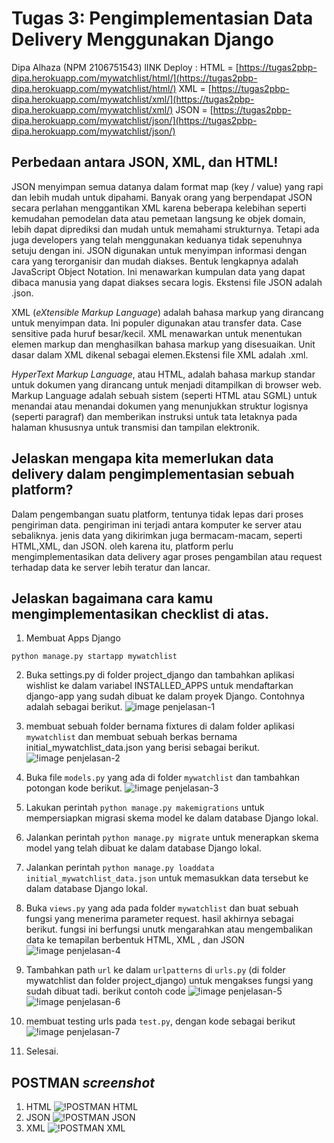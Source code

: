# Tugas 3: Pengimplementasian Data Delivery Menggunakan Django

Dipa Alhaza (NPM 2106751543)
lINK Deploy :
HTML = [https://tugas2pbp-dipa.herokuapp.com/mywatchlist/html/](https://tugas2pbp-dipa.herokuapp.com/mywatchlist/html/)
XML = [https://tugas2pbp-dipa.herokuapp.com/mywatchlist/xml/](https://tugas2pbp-dipa.herokuapp.com/mywatchlist/xml/)
JSON = [https://tugas2pbp-dipa.herokuapp.com/mywatchlist/json/](https://tugas2pbp-dipa.herokuapp.com/mywatchlist/json/)

## Perbedaan antara JSON, XML, dan HTML!

JSON menyimpan semua datanya dalam format map (key / value) yang rapi dan lebih mudah untuk dipahami. Banyak orang yang berpendapat JSON secara perlahan menggantikan XML karena beberapa kelebihan seperti kemudahan pemodelan data atau pemetaan langsung ke objek domain, lebih dapat diprediksi dan mudah untuk memahami strukturnya. Tetapi ada juga developers yang telah menggunakan keduanya tidak sepenuhnya setuju dengan ini. JSON digunakan untuk menyimpan informasi dengan cara yang terorganisir dan mudah diakses. Bentuk lengkapnya adalah JavaScript Object Notation. Ini menawarkan kumpulan data yang dapat dibaca manusia yang dapat diakses secara logis. Ekstensi file JSON adalah .json.

XML (_eXtensible Markup Language_) adalah bahasa markup yang dirancang untuk menyimpan data. Ini populer digunakan atau transfer data. Case sensitive pada huruf besar/kecil. XML menawarkan untuk menentukan elemen markup dan menghasilkan bahasa markup yang disesuaikan. Unit dasar dalam XML dikenal sebagai elemen.Ekstensi file XML adalah .xml.

_HyperText Markup Language_, atau HTML, adalah bahasa markup standar untuk dokumen yang dirancang untuk menjadi ditampilkan di browser web. Markup Language adalah sebuah sistem (seperti HTML atau SGML) untuk menandai atau menandai dokumen yang menunjukkan struktur logisnya (seperti paragraf) dan memberikan instruksi untuk tata letaknya pada halaman khususnya untuk transmisi dan tampilan elektronik.


## Jelaskan mengapa kita memerlukan data delivery dalam pengimplementasian sebuah platform?
Dalam pengembangan suatu platform, tentunya tidak lepas dari proses pengiriman data. pengiriman ini terjadi antara komputer ke server atau sebaliknya. jenis data yang dikirimkan juga bermacam-macam, seperti HTML,XML, dan JSON. oleh karena itu, platform perlu mengimplementasikan data delivery agar proses pengambilan atau request terhadap data ke server lebih teratur dan lancar.


## Jelaskan bagaimana cara kamu mengimplementasikan checklist di atas.

1. Membuat Apps Django
```shell
python manage.py startapp mywatchlist
```
2. Buka settings.py di folder project_django dan tambahkan aplikasi wishlist ke dalam variabel INSTALLED_APPS untuk mendaftarkan django-app yang sudah  dibuat ke dalam proyek Django. Contohnya adalah sebagai berikut.
![image penjelasan-1](photo/penjelasn-1.jpg)

3. membuat sebuah folder bernama fixtures di dalam folder aplikasi `mywatchlist` dan membuat sebuah berkas bernama initial_mywatchlist_data.json yang berisi sebagai berikut.
![!image penjelasan-2](photo/penjelasn-2.jpg)

4. Buka file `models.py` yang ada di folder `mywatchlist` dan tambahkan potongan kode berikut.
![!image penjelasan-3](photo/penjelasn-3.jpg)

5. Lakukan perintah `python manage.py makemigrations` untuk mempersiapkan migrasi skema model ke dalam database Django lokal.

6. Jalankan perintah `python manage.py migrate` untuk menerapkan skema model yang telah dibuat ke dalam database Django lokal.

7. Jalankan perintah `python manage.py loaddata initial_mywatchlist_data.json` untuk memasukkan data tersebut ke dalam database Django lokal.

8. Buka `views.py` yang ada pada folder `mywatchlist` dan buat sebuah fungsi yang menerima parameter request. hasil akhirnya sebagai berikut. fungsi ini berfungsi unutk mengarahkan atau mengembalikan data ke temapilan berbentuk HTML, XML , dan JSON
![!image penjelasan-4](photo/penjelasn-4.jpg)

9. Tambahkan path `url` ke dalam `urlpatterns` di `urls.py` (di folder mywatchlist dan folder project_django) untuk mengakses fungsi yang sudah dibuat tadi. berikut contoh code
![!image penjelasan-5](photo/penjelasn-5.jpg)
![!image penjelasan-6](photo/penjelasn-6.jpg)

11. membuat testing urls pada `test.py`, dengan kode sebagai berikut
![!image penjelasan-7](photo/penjelasn-7.jpg)

12. Selesai.

## POSTMAN  _screenshot_
1. HTML
![!POSTMAN HTML](photo/postman_html.jpg)
2. JSON
![!POSTMAN JSON](photo/postman_json.jpg)
3. XML
![!POSTMAN XML](photo/postman_xml.jpg)








